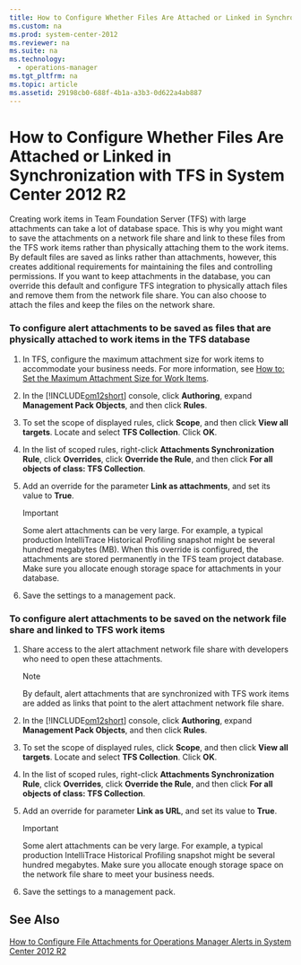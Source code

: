 ```yaml
---
title: How to Configure Whether Files Are Attached or Linked in Synchronization with TFS in System Center 2012 R2
ms.custom: na
ms.prod: system-center-2012
ms.reviewer: na
ms.suite: na
ms.technology: 
  - operations-manager
ms.tgt_pltfrm: na
ms.topic: article
ms.assetid: 29198cb0-688f-4b1a-a3b3-0d622a4ab887
---
```

# How to Configure Whether Files Are Attached or Linked in Synchronization with TFS in System Center 2012 R2
Creating work items in Team Foundation Server \(TFS\) with large attachments can take a lot of database space. This is why you might want to save the attachments on a network file share and link to these files from the TFS work items rather than physically attaching them to the work items. By default files are saved as links rather than attachments, however, this creates additional requirements for maintaining the files and controlling permissions. If you want to keep attachments in the database, you can override this default and configure TFS integration to physically attach files and remove them from the network file share. You can also choose to attach the files and keep the files on the network share.

### To configure alert attachments to be saved as files that are physically attached to work items in the TFS database

1.  In TFS, configure the maximum attachment size for work items to accommodate your business needs. For more information, see [How to: Set the Maximum Attachment Size for Work Items](http://go.microsoft.com/fwlink/p/?LinkId=272016).

2.  In the [!INCLUDE[om12short](Token/om12short_md.md)] console, click **Authoring**, expand **Management Pack Objects**, and then click **Rules**.

3.  To set the scope of displayed rules, click **Scope**, and then click **View all targets**. Locate and select **TFS Collection**. Click **OK**.

4.  In the list of scoped rules, right\-click **Attachments Synchronization Rule**, click **Overrides**, click **Override the Rule**, and then click **For all objects of class: TFS Collection**.

5.  Add an override for the parameter **Link as attachments**, and set its value to **True**.

    > [!IMPORTANT]
    > Some alert attachments can be very large. For example, a typical production IntelliTrace Historical Profiling snapshot might be several hundred megabytes \(MB\). When this override is configured, the attachments are stored permanently in the TFS team project database. Make sure you allocate enough storage space for attachments in your database.

6.  Save the settings to a management pack.

### To configure alert attachments to be saved on the network file share and linked to TFS work items

1.  Share access to the alert attachment network file share with developers who need to open these attachments.

    > [!NOTE]
    > By default, alert attachments that are synchronized with TFS work items are added as links that point to the alert attachment network file share.

2.  In the [!INCLUDE[om12short](Token/om12short_md.md)] console, click **Authoring**, expand **Management Pack Objects**, and then click **Rules**.

3.  To set the scope of displayed rules, click **Scope**, and then click **View all targets**. Locate and select **TFS Collection**. Click **OK**.

4.  In the list of scoped rules, right\-click **Attachments Synchronization Rule**, click **Overrides**, click **Override the Rule**, and then click **For all objects of class: TFS Collection**.

5.  Add an override for parameter **Link as URL**, and set its value to **True**.

    > [!IMPORTANT]
    > Some alert attachments can be very large. For example, a typical production IntelliTrace Historical Profiling snapshot might be several hundred megabytes. Make sure you allocate enough storage space on the network file share to meet your business needs.

6.  Save the settings to a management pack.

## See Also
[How to Configure File Attachments for Operations Manager Alerts in System Center 2012 R2](How-to-Configure-File-Attachments-for-Operations-Manager-Alerts-in-System-Center-2012-R2.md)


